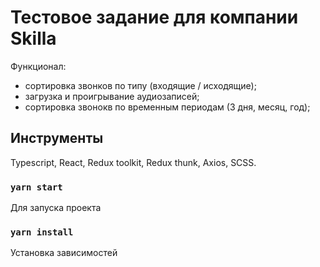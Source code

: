 # Тестовое задание для компании Skilla

Функционал: 
 - сортировка звонков  по типу (входящие / исходящие);
 - загрузка и проигрывание аудиозаписей;
 - сортировка звонокв по временным периодам (3 дня, месяц, год);


## Инструменты

Typescript,
React,
Redux toolkit,
Redux thunk,
Axios,
SCSS.


### `yarn start`

Для запуска проекта

### `yarn install`

Установка зависимостей
